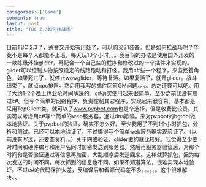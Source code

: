 ```yaml
--- 
categories: ['Game']
comments: true
layout: post
title: "TBC 2.3如何挂战场"
---
```

目前TBC 2.3了，荣誉又开始有用处了，可以购买S1装备。但是如何挂战场呢？毕竟不是每个人都能不上班，每天玩10个小时。。。我目前的办法是使用国外开发的一款练级外挂glider，再配合一个自己些的程序和修改过的一个插件来实现的。glider可以控制人物按照设定的线路跑动和打怪。我用c#些一个程序，来监控着角色，如果死亡了，就停止wowglider，等待复活。如果复活了，就开glider。战斗结束了，就点npc排队。然后用我写的插件回答GM问题。。。。总之还算可以吧。用了大约1-2个晚上也业余时间解决的。c#确实使用起来很简单，至少之前我没有用过c#。但写个简单的网络程序，负责控制其它程序，实现起来很容易。基本都是采用TcpClient类，就可以了<a href="http://www.pvpbot.com/">www.pvpbot.com</a>也是个选择，但是收费比较贵。其实可以考虑用c#写个简单的web服务器，通过dns欺骗，来对pvpbot的bgtool做本地验证。关于pvpbot的验证，确实不怎么好。至少我用了不到1个小时抓包，分析和测试。已经可以本地验证了，不过懒得写个简单web服务器实现验证了。（以前没有写过，还要查资料。。）关于网络验证，glider做的就比较好。我觉得至少要对时间和硬件编号和用户名同时加密发送到服务器。然后再服务器验证后，对那个时间和是否验证通过等信息再加密，大乱顺序后发送回来。这样就算抓包，因为每次发送的时间不同，每次抓到的信息也不同。如果不知道算法，很难实现本地验证。不过c#的代码保护太差，反编译后和看源代码差不多。。。。。。这个很难解决。。
